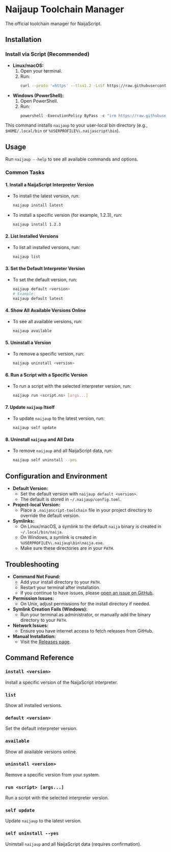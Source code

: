 # Naijaup Toolchain Manager

The official toolchain manager for NaijaScript.

## Installation

### Install via Script (Recommended)

- **Linux/macOS:**
  1. Open your terminal.
  2. Run:
     ```sh
     curl --proto '=https' --tlsv1.2 -LsSf https://raw.githubusercontent.com/xosnrdev/naijascript/master/scripts/install.sh | sh
     ```
- **Windows (PowerShell):**
  1. Open PowerShell.
  2. Run:
     ```powershell
     powershell -ExecutionPolicy ByPass -c "irm https://raw.githubusercontent.com/xosnrdev/naijascript/master/scripts/install.ps1 | iex"
     ```

This command installs `naijaup` to your user-local bin directory (e.g., `$HOME/.local/bin` or `%USERPROFILE%\.naijascript\bin`).

## Usage

Run `naijaup --help` to see all available commands and options.

### Common Tasks

#### 1. Install a NaijaScript Interpreter Version

- To install the latest version, run:
  ```sh
  naijaup install latest
  ```
- To install a specific version (for example, 1.2.3), run:
  ```sh
  naijaup install 1.2.3
  ```

#### 2. List Installed Versions

- To list all installed versions, run:
  ```sh
  naijaup list
  ```

#### 3. Set the Default Interpreter Version

- To set the default version, run:
  ```sh
  naijaup default <version>
  # Example:
  naijaup default latest
  ```

#### 4. Show All Available Versions Online

- To see all available versions, run:
  ```sh
  naijaup available
  ```

#### 5. Uninstall a Version

- To remove a specific version, run:
  ```sh
  naijaup uninstall <version>
  ```

#### 6. Run a Script with a Specific Version

- To run a script with the selected interpreter version, run:
  ```sh
  naijaup run <script.ns> [args...]
  ```

#### 7. Update `naijaup` Itself

- To update `naijaup` to the latest version, run:
  ```sh
  naijaup self update
  ```

#### 8. Uninstall `naijaup` and All Data

- To remove `naijaup` and all NaijaScript data, run:
  ```sh
  naijaup self uninstall --yes
  ```

## Configuration and Environment

- **Default Version:**
  - Set the default version with `naijaup default <version>`.
  - The default is stored in `~/.naijaup/config.toml`.
- **Project-local Version:**
  - Place a `.naijascript-toolchain` file in your project directory to override the default version.
- **Symlinks:**
  - On Linux/macOS, a symlink to the default `naija` binary is created in `~/.local/bin/naija`.
  - On Windows, a symlink is created in `%USERPROFILE%\.naijaup\bin\naija.exe`.
  - Make sure these directories are in your `PATH`.

## Troubleshooting

- **Command Not Found:**
  - Add your install directory to your `PATH`.
  - Restart your terminal after installation.
  - If you continue to have issues, please [open an issue on GitHub](https://github.com/xosnrdev/naijascript/issues).
- **Permission Issues:**
  - On Unix, adjust permissions for the install directory if needed.
- **Symlink Creation Fails (Windows):**
  - Run your terminal as administrator, or manually add the binary directory to your `PATH`.
- **Network Issues:**
  - Ensure you have internet access to fetch releases from GitHub.
- **Manual Installation:**
  - Visit the [Releases page](https://github.com/xosnrdev/naijascript/releases/latest).

## Command Reference

### `install <version>`

Install a specific version of the NaijaScript interpreter.

### `list`

Show all installed versions.

### `default <version>`

Set the default interpreter version.

### `available`

Show all available versions online.

### `uninstall <version>`

Remove a specific version from your system.

### `run <script> [args...]`

Run a script with the selected interpreter version.

### `self update`

Update `naijaup` to the latest version.

### `self uninstall --yes`

Uninstall `naijaup` and all NaijaScript data (requires confirmation).
